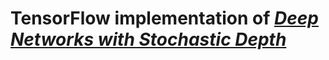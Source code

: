 # TensorFlow implementation of [_Deep Networks with Stochastic Depth_](https://arxiv.org/abs/1603.09382)
